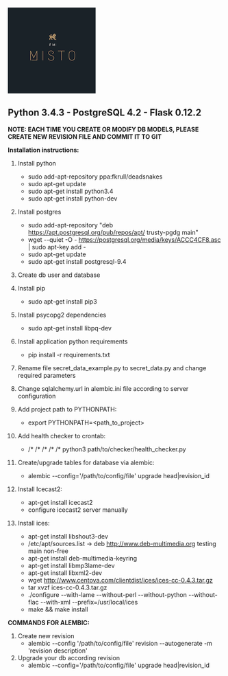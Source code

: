 ![MistoFM Logo](/fm_app/static/img/logo_album.png)
## Python 3.4.3 - PostgreSQL 4.2 - Flask 0.12.2

**NOTE: EACH TIME YOU CREATE OR MODIFY DB MODELS, PLEASE CREATE NEW REVISION FILE AND COMMIT IT TO GIT**

**Installation instructions:**

1. Install python
   * sudo add-apt-repository ppa:fkrull/deadsnakes
   * sudo apt-get update
   * sudo apt-get install python3.4
   * sudo apt-get install python-dev
1. Install postgres
   * sudo add-apt-repository "deb https://apt.postgresql.org/pub/repos/apt/ trusty-pgdg main"
   * wget --quiet -O - https://postgresql.org/media/keys/ACCC4CF8.asc | sudo apt-key add -
   * sudo apt-get update
   * sudo apt-get install postgresql-9.4
1. Create db user and database
1. Install pip
   * sudo apt-get install pip3
1. Install psycopg2 dependencies
   * sudo apt-get install libpq-dev
1. Install application python requirements
   * pip install -r requirements.txt
1. Rename file secret_data_example.py to secret_data.py and change required parameters
1. Change sqlalchemy.url in alembic.ini file according to server configuration
1. Add project path to PYTHONPATH:
   * export PYTHONPATH=<path_to_project>
1. Add health checker to crontab:
   * /* /* /* /* /* python3 path/to/checker/health_checker.py
1. Create/upgrade tables for database via alembic:

   * alembic --config='/path/to/config/file' upgrade head|revision_id
1. Install Icecast2:
   * apt-get install icecast2
   * configure icecast2 server manually
1. Install ices:
   * apt-get install libshout3-dev
   * /etc/apt/sources.list -> deb http://www.deb-multimedia.org testing main non-free
   * apt-get install deb-multimedia-keyring
   * apt-get install libmp3lame-dev
   * apt-get install libxml2-dev
   * wget http://www.centova.com/clientdist/ices/ices-cc-0.4.3.tar.gz
   * tar xvzf ices-cc-0.4.3.tar.gz
   * ./configure --with-lame --without-perl --without-python --without-flac --with-xml --prefix=/usr/local/ices
   * make && make install

**COMMANDS FOR ALEMBIC:**
1. Create new revision
   * alembic --config '/path/to/config/file' revision --autogenerate -m 'revision description'
1. Upgrade your db according revision
   * alembic --config='/path/to/config/file' upgrade head|revision_id
